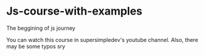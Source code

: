 # Js-course-with-examples
The beggining of js journey

You can watch this course in supersimpledev's youtube channel.
Also, there may be some typos sry

